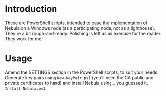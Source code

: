 # Introduction

These are PowerShell scripts, intended to ease the implementation of Nebula on
a Windows node (as a participating node, not as a lighthouse). They're a bit
rough-and-ready. Polishing is left as an exercise for the reader. They work for
me!

# Usage

Amend the SETTINGS section in the PowerShell scripts, to suit your needs.
Generate key pairs using `New-KeyPair.ps1` (you'll need the CA public and
private certificates to hand) and install Nebula using... you guessed it,
`Install-Nebula.ps1`.
